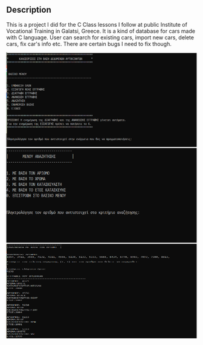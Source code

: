 <h2>Description</h2>

This is a project I did for the C Class lessons I follow at public Institute of Vocational Training in Galatsi, Greece. It is a kind of database for cars made with C language. User can search for existing cars, import new cars, delete cars, fix car's info etc. There are certain bugs I need to fix though.

<img src="https://github.com/eniro/Project_in_C/blob/master/Capture1.PNG" width="600" height="250">
<img src="https://github.com/eniro/Project_in_C/blob/master/Capture2.PNG" width="600" height="250">
<img src="https://github.com/eniro/Project_in_C/blob/master/Capture3.PNG" width="600" height="250">
